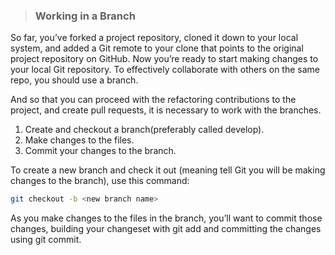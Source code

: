> ### Working in a Branch

So far, you’ve forked a project repository, cloned it down to your local system, and added a Git remote to your clone that points to the original project repository on GitHub. Now you’re ready to start making changes to your local Git repository. To effectively collaborate with others on the same repo, you should use a branch.

And so that you can proceed with the refactoring contributions to the project, and create pull requests, it is necessary to work with the branches.

1. Create and checkout a branch(preferably called develop).
2. Make changes to the files.
3. Commit your changes to the branch.

To create a new branch and check it out (meaning tell Git you will be making changes to the branch), use this command:

```bash
git checkout -b <new branch name>
```
As you make changes to the files in the branch, you’ll want to commit those changes, building your changeset with git add and committing the changes using git commit.